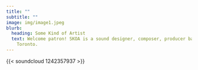 ```yaml
---
title: ""
subtitle: ""
image: img/image1.jpeg
blurb:
  heading: Some Kind of Artist
  text: Welcome patron! SKOA is a sound designer, composer, producer based in
    Toronto.
---
```

{{< soundcloud 1242357937 >}}